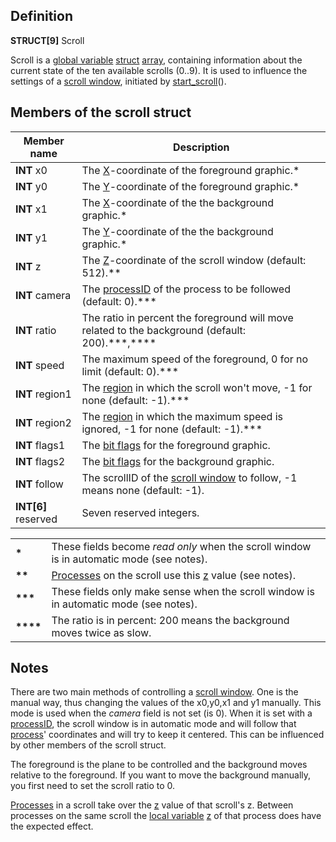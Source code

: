 Definition
----------

**STRUCT[9]** Scroll

Scroll is a [global variable](#global_variable)
[struct](#struct) [array](#array), containing
information about the current state of the ten available scrolls (0..9).
It is used to influence the settings of a [scroll
window](#scroll_window), initiated by
[start_scroll](#start_scroll)().

Members of the scroll struct
----------------------------

|  Member name            | Description                                                                                            |
| ----------------------- | ------------------------------------------------------------------------------------------------------ |
|  **INT** x0             | The [X](#X)-coordinate of the foreground graphic.*                                                     |
|  **INT** y0             | The [Y](#Y)-coordinate of the foreground graphic.*                                                     |
|  **INT** x1             | The [X](#X)-coordinate of the the background graphic.*                                                 |
|  **INT** y1             | The [Y](#Y)-coordinate of the the background graphic.*                                                 |
|  **INT** z              | The [Z](#Z)-coordinate of the scroll window (default: 512).**                                          |
|  **INT** camera         | The [processID](#processID) of the process to be followed (default: 0).***                             |
|  **INT** ratio          | The ratio in percent the foreground will move related to the background (default: 200).\*\*\*,\*\*\*\* |
|  **INT** speed          | The maximum speed of the foreground, 0 for no limit (default: 0).***                                   |
|  **INT** region1        | The [region](#region) in which the scroll won't move, -1 for none (default: -1).***                    |
|  **INT** region2        | The [region](#region) in which the maximum speed is ignored, -1 for none (default: -1).***             |
|  **INT** flags1         | The [bit flags](#bit_flags) for the foreground graphic.                                                |
|  **INT** flags2         | The [bit flags](#bit_flags) for the background graphic.                                                |
|  **INT** follow         | The scrollID of the [scroll window](#scroll_window) to follow, -1 means none (default: -1).            |
|  **INT[6]** reserved    | Seven reserved integers.                                                                               |

  
|                |                                                                                                     |
| -------------- | --------------------------------------------------------------------------------------------------- |
| **\***         | These fields become *read only* when the scroll window is in automatic mode (see notes). |
| **\*\***       | [Processes](#Process) on the scroll use this [z](#z) value (see notes).                  |
| **\*\*\***     | These fields only make sense when the scroll window is in automatic mode (see notes).    |
| **\*\*\*\***   | The ratio is in percent: 200 means the background moves twice as slow.                              |

Notes
-----

There are two main methods of controlling a [scroll
window](#scroll_window). One is the manual way, thus changing
the values of the x0,y0,x1 and y1 manually. This mode is used when the
*camera* field is not set (is 0). When it is set with a
[processID](#processID), the scroll window is in automatic
mode and will follow that [process](#process)' coordinates and
will try to keep it centered. This can be influenced by other members of
the scroll struct.

The foreground is the plane to be controlled and the background moves
relative to the foreground. If you want to move the background manually,
you first need to set the scroll ratio to 0.

[Processes](#Process) in a scroll take over the
[z](#z) value of that scroll's z. Between processes on the
same scroll the [local variable](#local_variable)
[z](#z) of that process does have the expected effect.

